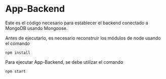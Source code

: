 # App-Backend

Este es el código necesario para establecer el backend conectado a MongoDB usando Mongoose.

Antes de ejecutarlo, es necesario reconstruir los módulos de node usando el comando

```
npm install
```

Para ejecutar App-Backend, se debe utilizar el comando

```
npm start
```